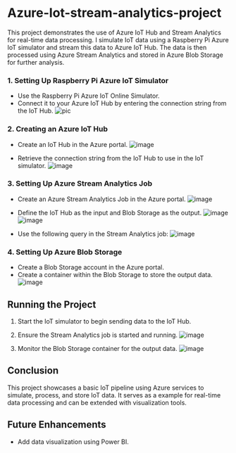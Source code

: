# Azure-Iot-stream-analytics-project
This project demonstrates the use of Azure IoT Hub and Stream Analytics for real-time data processing. I simulate IoT data using a Raspberry Pi Azure IoT simulator and stream this data to Azure IoT Hub. The data is then processed using Azure Stream Analytics and stored in Azure Blob Storage for further analysis.

### 1. Setting Up Raspberry Pi Azure IoT Simulator

- Use the Raspberry Pi Azure IoT Online Simulator.
- Connect it to your Azure IoT Hub by entering the connection string from the IoT Hub.
  ![pic](https://github.com/user-attachments/assets/209d2d42-2997-4aad-ae15-19a676cd2225)


### 2. Creating an Azure IoT Hub

- Create an IoT Hub in the Azure portal.
  ![image](https://github.com/user-attachments/assets/87d622ba-d5d9-46d0-8cd4-65b5b2add2ea)

- Retrieve the connection string from the IoT Hub to use in the IoT simulator.
  ![image](https://github.com/user-attachments/assets/ea53fc2d-1154-4c4d-98c4-38ef142579d0)


### 3. Setting Up Azure Stream Analytics Job

- Create an Azure Stream Analytics Job in the Azure portal.
  ![image](https://github.com/user-attachments/assets/82ece30a-36cc-40d6-90c6-4c047996237f)

- Define the IoT Hub as the input and Blob Storage as the output.
 ![image](https://github.com/user-attachments/assets/196b81ec-f80a-4d98-ac1a-ef4e05c5c0e2)
 ![image](https://github.com/user-attachments/assets/d3951d23-f869-4de1-9c90-0acd29820549)


- Use the following query in the Stream Analytics job:
 ![image](https://github.com/user-attachments/assets/8cfd1d05-aea3-4d73-b555-439d6c814433)


### 4. Setting Up Azure Blob Storage

- Create a Blob Storage account in the Azure portal.
- Create a container within the Blob Storage to store the output data.
  ![image](https://github.com/user-attachments/assets/b99954a7-be81-4b15-a8f4-b39303d4aafd)


## Running the Project

1. Start the IoT simulator to begin sending data to the IoT Hub.
2. Ensure the Stream Analytics job is started and running.
   ![image](https://github.com/user-attachments/assets/d1a00a95-bf8c-4efb-9d8b-6721691c54e3)

4. Monitor the Blob Storage container for the output data.
   ![image](https://github.com/user-attachments/assets/19e9f790-4b84-43f4-a424-6562104820e4)


## Conclusion

This project showcases a basic IoT pipeline using Azure services to simulate, process, and store IoT data. It serves as a example for real-time data processing and can be extended with visualization tools.

## Future Enhancements

- Add data visualization using Power BI.
